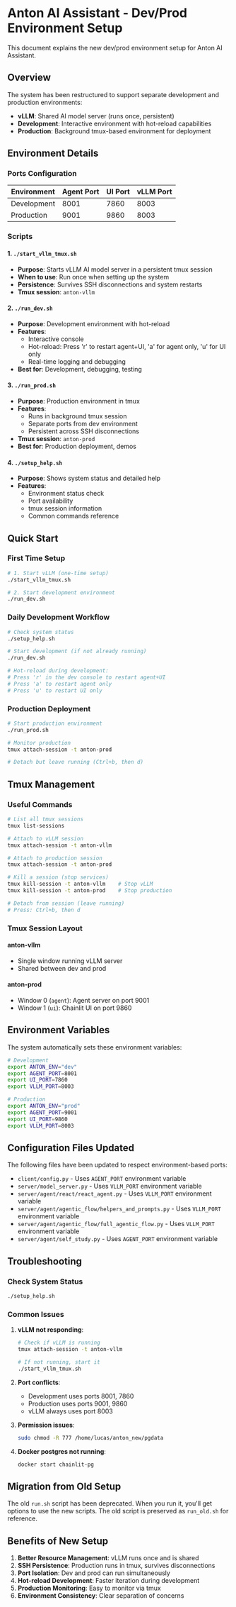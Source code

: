 # Anton AI Assistant - Dev/Prod Environment Setup

This document explains the new dev/prod environment setup for Anton AI Assistant.

## Overview

The system has been restructured to support separate development and production environments:

- **vLLM**: Shared AI model server (runs once, persistent)
- **Development**: Interactive environment with hot-reload capabilities
- **Production**: Background tmux-based environment for deployment

## Environment Details

### Ports Configuration

| Environment | Agent Port | UI Port | vLLM Port |
|-------------|------------|---------|-----------|
| Development | 8001       | 7860    | 8003      |
| Production  | 9001       | 9860    | 8003      |

### Scripts

#### 1. `./start_vllm_tmux.sh`
- **Purpose**: Starts vLLM AI model server in a persistent tmux session
- **When to use**: Run once when setting up the system
- **Persistence**: Survives SSH disconnections and system restarts
- **Tmux session**: `anton-vllm`

#### 2. `./run_dev.sh`
- **Purpose**: Development environment with hot-reload
- **Features**: 
  - Interactive console
  - Hot-reload: Press 'r' to restart agent+UI, 'a' for agent only, 'u' for UI only
  - Real-time logging and debugging
- **Best for**: Development, debugging, testing

#### 3. `./run_prod.sh`
- **Purpose**: Production environment in tmux
- **Features**:
  - Runs in background tmux session
  - Separate ports from dev environment
  - Persistent across SSH disconnections
- **Tmux session**: `anton-prod`
- **Best for**: Production deployment, demos

#### 4. `./setup_help.sh`
- **Purpose**: Shows system status and detailed help
- **Features**: 
  - Environment status check
  - Port availability
  - tmux session information
  - Common commands reference

## Quick Start

### First Time Setup
```bash
# 1. Start vLLM (one-time setup)
./start_vllm_tmux.sh

# 2. Start development environment
./run_dev.sh
```

### Daily Development Workflow
```bash
# Check system status
./setup_help.sh

# Start development (if not already running)
./run_dev.sh

# Hot-reload during development:
# Press 'r' in the dev console to restart agent+UI
# Press 'a' to restart agent only
# Press 'u' to restart UI only
```

### Production Deployment
```bash
# Start production environment
./run_prod.sh

# Monitor production
tmux attach-session -t anton-prod

# Detach but leave running (Ctrl+b, then d)
```

## Tmux Management

### Useful Commands
```bash
# List all tmux sessions
tmux list-sessions

# Attach to vLLM session
tmux attach-session -t anton-vllm

# Attach to production session
tmux attach-session -t anton-prod

# Kill a session (stop services)
tmux kill-session -t anton-vllm    # Stop vLLM
tmux kill-session -t anton-prod    # Stop production

# Detach from session (leave running)
# Press: Ctrl+b, then d
```

### Tmux Session Layout

#### anton-vllm
- Single window running vLLM server
- Shared between dev and prod

#### anton-prod
- Window 0 (`agent`): Agent server on port 9001
- Window 1 (`ui`): Chainlit UI on port 9860

## Environment Variables

The system automatically sets these environment variables:

```bash
# Development
export ANTON_ENV="dev"
export AGENT_PORT=8001
export UI_PORT=7860
export VLLM_PORT=8003

# Production  
export ANTON_ENV="prod"
export AGENT_PORT=9001
export UI_PORT=9860
export VLLM_PORT=8003
```

## Configuration Files Updated

The following files have been updated to respect environment-based ports:

- `client/config.py` - Uses `AGENT_PORT` environment variable
- `server/model_server.py` - Uses `VLLM_PORT` environment variable
- `server/agent/react/react_agent.py` - Uses `VLLM_PORT` environment variable
- `server/agent/agentic_flow/helpers_and_prompts.py` - Uses `VLLM_PORT` environment variable
- `server/agent/agentic_flow/full_agentic_flow.py` - Uses `VLLM_PORT` environment variable
- `server/agent/self_study.py` - Uses `AGENT_PORT` environment variable

## Troubleshooting

### Check System Status
```bash
./setup_help.sh
```

### Common Issues

1. **vLLM not responding**: 
   ```bash
   # Check if vLLM is running
   tmux attach-session -t anton-vllm
   
   # If not running, start it
   ./start_vllm_tmux.sh
   ```

2. **Port conflicts**:
   - Development uses ports 8001, 7860
   - Production uses ports 9001, 9860
   - vLLM always uses port 8003

3. **Permission issues**:
   ```bash
   sudo chmod -R 777 /home/lucas/anton_new/pgdata
   ```

4. **Docker postgres not running**:
   ```bash
   docker start chainlit-pg
   ```

## Migration from Old Setup

The old `run.sh` script has been deprecated. When you run it, you'll get options to use the new scripts. The old script is preserved as `run_old.sh` for reference.

## Benefits of New Setup

1. **Better Resource Management**: vLLM runs once and is shared
2. **SSH Persistence**: Production runs in tmux, survives disconnections
3. **Port Isolation**: Dev and prod can run simultaneously
4. **Hot-reload Development**: Faster iteration during development
5. **Production Monitoring**: Easy to monitor via tmux
6. **Environment Consistency**: Clear separation of concerns
